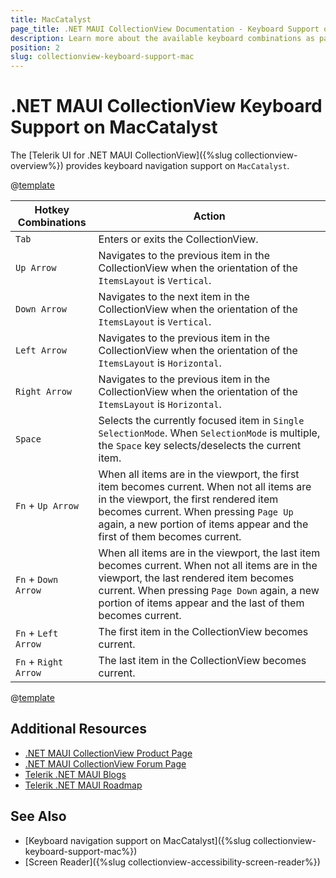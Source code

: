 ```yaml
---
title: MacCatalyst
page_title: .NET MAUI CollectionView Documentation - Keyboard Support on MacCatalyst
description: Learn more about the available keyboard combinations as part of the supported Telerik UI for .NET MAUI CollectionView accessibility standards.
position: 2
slug: collectionview-keyboard-support-mac
---
```


# .NET MAUI CollectionView Keyboard Support on MacCatalyst

The [Telerik UI for .NET MAUI CollectionView]({%slug collectionview-overview%}) provides keyboard navigation support on `MacCatalyst`.

@[template](/_contentTemplates/common/collectionview.md#collectionview-keyboard-common-text)


| Hotkey Combinations  | Action |
| -------------------- | ------ |
| `Tab` | Enters or exits the CollectionView. |
| `Up Arrow` | Navigates to the previous item in the CollectionView when the orientation of the `ItemsLayout` is `Vertical`. |
| `Down Arrow` | Navigates to the next item in the CollectionView when the orientation of the `ItemsLayout` is `Vertical`. |
| `Left Arrow` | Navigates to the previous item in the CollectionView when the orientation of the `ItemsLayout` is `Horizontal`. |
| `Right Arrow` | Navigates to the previous item in the CollectionView when the orientation of the `ItemsLayout` is `Horizontal`. |
| `Space` | Selects the currently focused item in `Single` `SelectionMode`. When `SelectionMode` is multiple, the `Space` key selects/deselects the current item. |
| `Fn` + `Up Arrow` | When all items are in the viewport, the first item becomes current. When not all items are in the viewport, the first rendered item becomes current. When pressing `Page Up` again, a new portion of items appear and the first of them becomes current. |
| `Fn` + `Down Arrow` | When all items are in the viewport, the last item becomes current. When not all items are in the viewport, the last rendered item becomes current. When pressing `Page Down` again, a new portion of items appear and the last of them becomes current. |
| `Fn` + `Left Arrow` | The first item in the CollectionView becomes current. |
| `Fn` + `Right Arrow` | The last item in the CollectionView becomes current. |


@[template](/_contentTemplates/common/collectionview.md#collectionview-keyboard-notes)

## Additional Resources

- [.NET MAUI CollectionView Product Page](https://www.telerik.com/maui-ui/collectionview)
- [.NET MAUI CollectionView Forum Page](https://www.telerik.com/forums/maui?tagId=1829)
- [Telerik .NET MAUI Blogs](https://www.telerik.com/blogs/mobile-net-maui)
- [Telerik .NET MAUI Roadmap](https://www.telerik.com/support/whats-new/maui-ui/roadmap)

## See Also

- [Keyboard navigation support on MacCatalyst]({%slug collectionview-keyboard-support-mac%})
- [Screen Reader]({%slug collectionview-accessibility-screen-reader%})